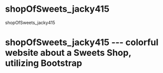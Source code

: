 # shopOfSweets_jacky415
shopOfSweets_jacky415

# shopOfSweets_jacky415 --- colorful website about a Sweets Shop, utilizing Bootstrap
